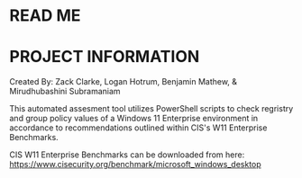 # READ ME
# PROJECT INFORMATION
Created By: Zack Clarke, Logan Hotrum, Benjamin Mathew, & Mirudhubashini Subramaniam

This automated assesment tool utilizes PowerShell scripts to check regristry and group policy values of a Windows 11 Enterprise environment in accordance to recommendations outlined within CIS's W11 Enterprise Benchmarks.

CIS W11 Enterprise Benchmarks can be downloaded from here: https://www.cisecurity.org/benchmark/microsoft_windows_desktop
